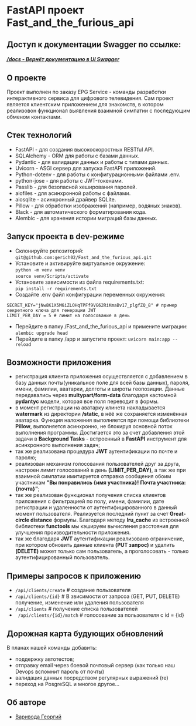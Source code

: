 # FastAPI проект Fast_and_the_furious_api
## Доступ к документации Swagger по ссылке:
##### [/docs - Вернёт документацию в UI Swagger](http://127.0.0.1:8000/docs)

## О проекте
Проект выполнен по заказу EPG Service - команды разработки интерактивного сервиса для цифрового телевидения.
Сам проект является клиентским приложением для знакомств, в котором реализовон функционал выявления
взаимной симпатии с последующим обменом контактами.

## Стек технологий
- FastAPI - для создания высокоскоростных RESTful API.
- SQLAlchemy - ORM для работы с базами данных.
- Pydantic - для валидации данных и работы с типами данных.
- Uvicorn - ASGI сервер для запуска FastAPI приложений.
- Python-dotenv - для работы с конфигурационными файлами .env.
- python-jose - для работы с JWT-токенами.
- Passlib - для безопасной хеширования паролей.
- aiofiles - для асинхронной работы с файлами.
- aiosqlite - асинхронный драйвер SQLite.
- Pillow - для обработки изображений (например, водяных знаков).
- Black - для автоматического форматирования кода.
- Alembic - для хранения истории миграций базы данных.

## Запуск проекта в dev-режиме

- Склонируйте репозиторий:  
``` git@github.com:gerich02/Fast_and_the_furious_api.git ```    
- Установите и активируйте виртуальное окружение:  
``` python -m venv venv ```  
``` source venv/Scripts/activate ``` 
- Установите зависимости из файла requirements.txt:   
``` pip install -r requirements.txt ```
- Создайте .env файл конфигурации переменных окружения:
```
SECRET_KEY="jNw8K1X5M6iZLOHqTPFf9VG62RiKmaBv17_plgfZQ_8" # пример секретного ключа для генерации JWT
LIMIT_PER_DAY = 5 # лимит на голосование в день
```
- Перейдите в папку /Fast_and_the_furious_api и примените миграции:
``` alembic upgrade head ```
- Перейдите в папку /app и запустите проект: 
``` uvicorn main:app --reload ```

## Возможности приложения
- регистрация клиента приложения осуществляется с добавлением в базу данных
почты(уникальное поле для всей базы данных), пароля, имени, фамилии, аватарки,
долготы и широты геопозиции. Данные передавались через **multypart/form-data**
благодаря кастомной **pydantyc** модели, которая все поля переводит в формы. 
- в момент регистрации на аватарку клинета накладывается **watermark** из директории
**/static**, в нёё же сохраняется изменённая аватарка. Функция наложения выполняется при
помощи библиотеки **Pillow**, выполняется асинхронно, не блокируя основной поток выполнения
программы. Достигается это за счет добавления этой задачи в **Background Tasks** - встроенный
в **FastAPI** инструмент для асинхронного выполнения задач;
- так же реализована процедура **JWT** аутентификации по почте и паролю;
- реализован механизм голосования пользователей друг за друга, настроен лимит
голосований в день **(LIMIT_PER_DAY)**, а так же при взаимной симпатии имитируется
отправка сообщения обоим участникам **"Вы понравились {имя участника}!**
**Почта участника:** **{почта}"**;
- так же реализован функционал получения списка клиентов приложения с фильтрацией
по полу, имени, фамилии, дате регистрации и удаленности от аутентифицированного
в данный момент пользователя. Реализуется последний пункт за счет **Great-circle distance**
формулы. Благодаря методу **lru_cache** из встроенной библиотеки **functools** мы кэшируем
вычисления расстояния для улучшения производительности приложения.
- так же благодаря **JWT** аутентификации реализовано ограничение, при котором
обновить данные клиента **(PUT запрос)** и  удалить **(DELETE)** может только сам
пользователь, а проголосовать - только аутентифицированный пользователь.

## Примеры запросов к приложению

- ``` /api/clients/create ``` # создание пользователя
- ``` /api/clients/{id} ``` # В звисимости от запрсоа (GET, PUT, DELETE) получение, изменение или удаления пользователя
- ``` /api/clients ``` # получение списка пользователей
- ``` /api/clients/{id}/match``` # голосование за пользователя с id = {id}

## Дорожная карта будующих обновлений
В планах нашей команды добавить:
- поддержку автотестов;
- отправку email через боевой почтовый сервер (как только наш Devops вспомнит пароль от почты)
- валидация данных посредством регулярных выражений (re)
- переход на PosgreSQL
и многое другое...

## Об авторе
- [Варивода Георгий](https://github.com/gerich02)